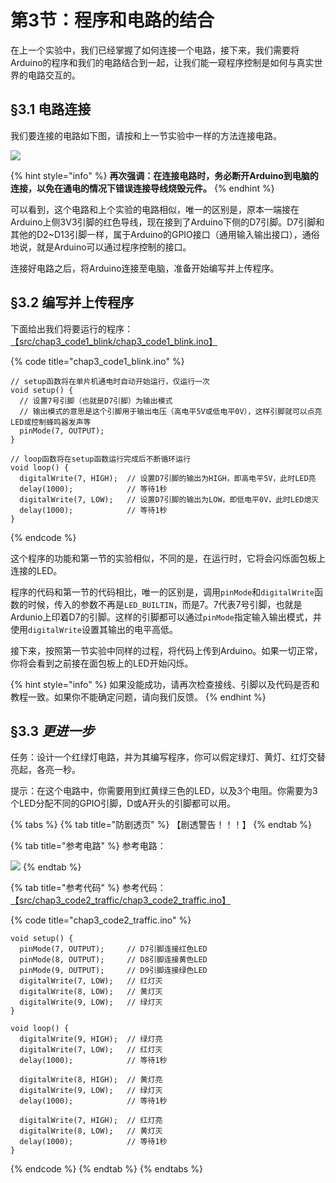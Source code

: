 # 第3节：程序和电路的结合

在上一个实验中，我们已经掌握了如何连接一个电路，接下来，我们需要将Arduino的程序和我们的电路结合到一起，让我们能一窥程序控制是如何与真实世界的电路交互的。

## §3.1 电路连接

我们要连接的电路如下图，请按和上一节实验中一样的方法连接电路。

![](.gitbook/assets/chap3\_img1\_blink.png)

{% hint style="info" %}
**再次强调：在连接电路时，务必断开Arduino到电脑的连接，以免在通电的情况下错误连接导线烧毁元件。**
{% endhint %}

可以看到，这个电路和上个实验的电路相似，唯一的区别是，原本一端接在Arduino上侧3V3引脚的红色导线，现在接到了Arduino下侧的D7引脚。D7引脚和其他的D2\~D13引脚一样，属于Arduino的GPIO接口（通用输入输出接口），通俗地说，就是Arduino可以通过程序控制的接口。

连接好电路之后，将Arduino连接至电脑，准备开始编写并上传程序。

## §3.2 编写并上传程序

下面给出我们将要运行的程序：[【src/chap3\_code1\_blink/chap3\_code1\_blink.ino】](https://www.jianguoyun.com/p/DQpVhxQQmcGwBxjsjpsE)

{% code title="chap3_code1_blink.ino" %}
```arduino
// setup函数将在单片机通电时自动开始运行，仅运行一次
void setup() {
  // 设置7号引脚（也就是D7引脚）为输出模式
  // 输出模式的意思是这个引脚用于输出电压（高电平5V或低电平0V），这样引脚就可以点亮LED或控制蜂鸣器发声等
  pinMode(7, OUTPUT);
}

// loop函数将在setup函数运行完成后不断循环运行
void loop() {
  digitalWrite(7, HIGH);  // 设置D7引脚的输出为HIGH，即高电平5V，此时LED亮
  delay(1000);            // 等待1秒
  digitalWrite(7, LOW);   // 设置D7引脚的输出为LOW，即低电平0V，此时LED熄灭
  delay(1000);            // 等待1秒
}
```
{% endcode %}

这个程序的功能和第一节的实验相似，不同的是，在运行时，它将会闪烁面包板上连接的LED。

程序的代码和第一节的代码相比，唯一的区别是，调用`pinMode`和`digitalWrite`函数的时候，传入的参数不再是`LED_BUILTIN`，而是7。7代表7号引脚，也就是Ardunio上印着D7的引脚。这样的引脚都可以通过`pinMode`指定输入输出模式，并使用`digitalWrite`设置其输出的电平高低。

接下来，按照第一节实验中同样的过程，将代码上传到Arduino。如果一切正常，你将会看到之前接在面包板上的LED开始闪烁。

{% hint style="info" %}
如果没能成功，请再次检查接线、引脚以及代码是否和教程一致。如果你不能确定问题，请向我们反馈。
{% endhint %}

## §3.3 _更进一步_

任务：设计一个红绿灯电路，并为其编写程序，你可以假定绿灯、黄灯、红灯交替亮起，各亮一秒。

提示：在这个电路中，你需要用到红黄绿三色的LED，以及3个电阻。你需要为3个LED分配不同的GPIO引脚，D或A开头的引脚都可以用。

{% tabs %}
{% tab title="防剧透页" %}
【剧透警告！！！】
{% endtab %}

{% tab title="参考电路" %}
参考电路：

![](.gitbook/assets/chap3\_img2\_traffic.png)
{% endtab %}

{% tab title="参考代码" %}
参考代码：[【src/chap3\_code2\_traffic/chap3\_code2\_traffic.ino】](https://www.jianguoyun.com/p/DQpVhxQQmcGwBxjsjpsE)

{% code title="chap3_code2_traffic.ino" %}
```arduino
void setup() {
  pinMode(7, OUTPUT);     // D7引脚连接红色LED
  pinMode(8, OUTPUT);     // D8引脚连接黄色LED
  pinMode(9, OUTPUT);     // D9引脚连接绿色LED
  digitalWrite(7, LOW);   // 红灯灭
  digitalWrite(8, LOW);   // 黄灯灭
  digitalWrite(9, LOW);   // 绿灯灭
}

void loop() {
  digitalWrite(9, HIGH);  // 绿灯亮
  digitalWrite(7, LOW);   // 红灯灭
  delay(1000);            // 等待1秒

  digitalWrite(8, HIGH);  // 黄灯亮
  digitalWrite(9, LOW);   // 绿灯灭
  delay(1000);            // 等待1秒
  
  digitalWrite(7, HIGH);  // 红灯亮
  digitalWrite(8, LOW);   // 黄灯灭
  delay(1000);            // 等待1秒
}
```
{% endcode %}
{% endtab %}
{% endtabs %}
